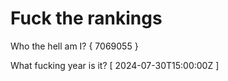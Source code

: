 # Fuck the rankings

Who the hell am I?
{ 7069055 }

What fucking year is it?
[ 2024-07-30T15:00:00Z ]
